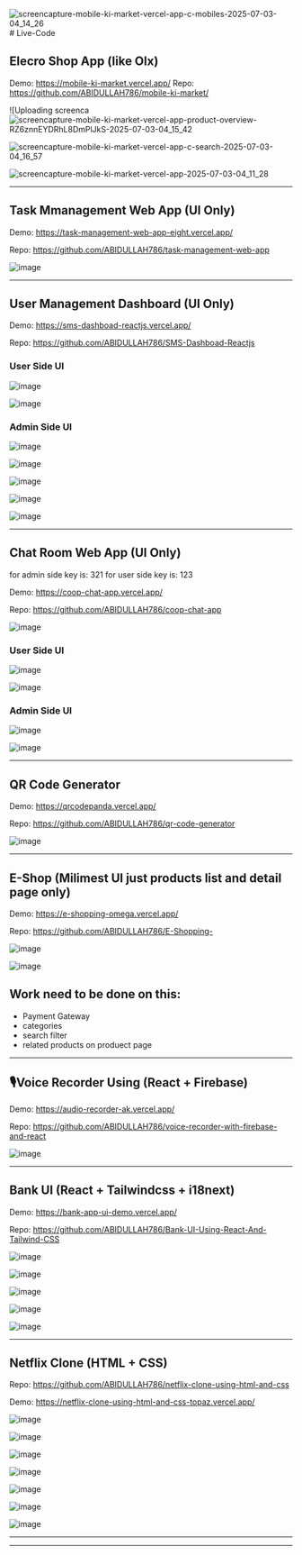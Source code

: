 ![screencapture-mobile-ki-market-vercel-app-c-mobiles-2025-07-03-04_14_26](https://github.com/user-attachments/assets/685c5526-9b53-4ff2-9f51-0df04920be58)# Live-Code

## Elecro Shop App (like Olx)

Demo: https://mobile-ki-market.vercel.app/
Repo: https://github.com/ABIDULLAH786/mobile-ki-market/


![Uploading screenca![screencapture-mobile-ki-market-vercel-app-product-overview-RZ6znnEYDRhL8DmPlJkS-2025-07-03-04_15_42](https://github.com/user-attachments/assets/fa20ab72-6b9b-4fc8-83c3-35e5b185fe55)

![screencapture-mobile-ki-market-vercel-app-c-search-2025-07-03-04_16_57](https://github.com/user-attachments/assets/e5bf352e-a1c8-45e7-b70a-f7e8aac86949)

![screencapture-mobile-ki-market-vercel-app-2025-07-03-04_11_28](https://github.com/user-attachments/assets/f9c7c77a-d42f-4a1f-bdce-474b42606402)



--------------------------------

## Task Mmanagement Web App (UI Only)

Demo: https://task-management-web-app-eight.vercel.app/

Repo: https://github.com/ABIDULLAH786/task-management-web-app

![image](https://github.com/user-attachments/assets/61134f17-33c8-4214-9f79-5212b49411a5)

--------


## User Management Dashboard (UI Only)

Demo: https://sms-dashboad-reactjs.vercel.app/

Repo: https://github.com/ABIDULLAH786/SMS-Dashboad-Reactjs

### User Side UI
![image](https://github.com/user-attachments/assets/5db44892-5e15-4ca0-82e9-8f82bc6e59ee)

![image](https://github.com/user-attachments/assets/fd400334-092d-4dc1-a548-cb28ab972248)

### Admin Side UI
![image](https://github.com/user-attachments/assets/5c0e244b-a64d-44c6-b506-be7fe9d4cb7e)

![image](https://github.com/user-attachments/assets/0932a697-028d-4a1c-9136-0f4c5b38cd98)

![image](https://github.com/user-attachments/assets/9de28670-c5b7-4713-895d-94d488e770ce)

![image](https://github.com/user-attachments/assets/3bbda977-4b17-40fc-a9a4-291f71b8e752)

![image](https://github.com/user-attachments/assets/7e813778-bc8e-4d5d-b6cf-595a0d87215b)

----------

## Chat Room Web App (UI Only)

for admin side key is: 321
for user side key is: 123

Demo: https://coop-chat-app.vercel.app/

Repo: https://github.com/ABIDULLAH786/coop-chat-app

![image](https://github.com/user-attachments/assets/c79ca772-8ee2-4b22-bff5-816ef7bca3a7)

### User Side UI
![image](https://github.com/user-attachments/assets/7763eab0-647b-4270-acc3-3bf3396d3a6b)

![image](https://github.com/user-attachments/assets/abe0a8f7-4f7d-4623-b4c2-12968742bb94)


### Admin Side UI

![image](https://github.com/user-attachments/assets/c756f7b6-fc87-4ade-a065-e2f5493c55b5)

![image](https://github.com/user-attachments/assets/e30c5fcd-e9a0-4b7a-a82f-6df37de4414b)

---------------

## QR Code Generator

Demo: https://qrcodepanda.vercel.app/

Repo: https://github.com/ABIDULLAH786/qr-code-generator

![image](https://github.com/user-attachments/assets/94975a19-5e50-4d87-93ea-b8fa792b1104)

---------------

## E-Shop (Milimest UI just products list and detail page only)

Demo: https://e-shopping-omega.vercel.app/

Repo: https://github.com/ABIDULLAH786/E-Shopping-

![image](https://github.com/user-attachments/assets/89cc5fad-c994-49c7-bddd-d573eb7670ce)

![image](https://github.com/user-attachments/assets/9c9d88d5-181d-4afd-9efa-c134a74d4aa3)

## Work need to be done on this:
- Payment Gateway
- categories
- search filter
- related products on produect page

--------------

## 🎙️Voice Recorder Using (React + Firebase)

Demo: https://audio-recorder-ak.vercel.app/

Repo: https://github.com/ABIDULLAH786/voice-recorder-with-firebase-and-react

![image](https://github.com/user-attachments/assets/a8cbc368-98ab-4c47-b04a-4dc05d308dd6)

---------------

## Bank UI (React + Tailwindcss + i18next)

Demo: https://bank-app-ui-demo.vercel.app/

Repo: https://github.com/ABIDULLAH786/Bank-UI-Using-React-And-Tailwind-CSS


![image](https://github.com/user-attachments/assets/8906cd3f-ff36-48c7-8d8c-9add86cc11c7)

![image](https://github.com/user-attachments/assets/a078b16c-8701-4ef9-bdd2-cef041af546d)

![image](https://github.com/user-attachments/assets/49221250-bb6b-4713-91fa-96e76b1ca6c5)

![image](https://github.com/user-attachments/assets/15ee0446-e20c-46e5-bfda-53fb90f16451)

![image](https://github.com/user-attachments/assets/a9983f60-163e-4924-87d9-22ebef105650)

---------------------------

## Netflix Clone (HTML + CSS)

Repo: https://github.com/ABIDULLAH786/netflix-clone-using-html-and-css

Demo: https://netflix-clone-using-html-and-css-topaz.vercel.app/

![image](https://github.com/user-attachments/assets/0c712731-d097-4c6d-82fc-f719de2c6bcd)

![image](https://github.com/user-attachments/assets/f5512447-364f-4dba-9f5b-00072e5965a9)

![image](https://github.com/user-attachments/assets/e20d0b80-e20a-4da9-bb41-463fbfe1cb34)

![image](https://github.com/user-attachments/assets/7599da71-cf10-4597-81fc-3aa05229bfd2)

![image](https://github.com/user-attachments/assets/98a7498c-75a1-400f-8c82-d7a4b32853c6)

![image](https://github.com/user-attachments/assets/f5192186-f525-44cd-9313-a77d97341d46)

![image](https://github.com/user-attachments/assets/09124a1a-e978-4681-9a4f-ca912ff348d4)

---------------------------
-----------------------
